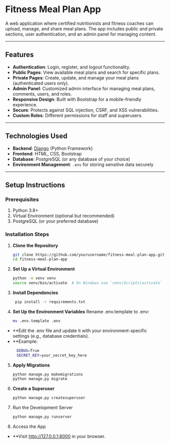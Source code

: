 # Fitness Meal Plan App

A web application where certified nutritionists and fitness coaches can upload, manage, and share meal plans. The app includes public and private sections, user authentication, and an admin panel for managing content.

---

## Features

- **Authentication**: Login, register, and logout functionality.
- **Public Pages**: View available meal plans and search for specific plans.
- **Private Pages**: Create, update, and manage your meal plans (authenticated users only).
- **Admin Panel**: Customized admin interface for managing meal plans, comments, users, and roles.
- **Responsive Design**: Built with Bootstrap for a mobile-friendly experience.
- **Secure**: Protects against SQL injection, CSRF, and XSS vulnerabilities.
- **Custom Roles**: Different permissions for staff and superusers.

---

## Technologies Used

- **Backend**: [Django](https://www.djangoproject.com/) (Python Framework)
- **Frontend**: HTML, CSS, Bootstrap
- **Database**: PostgreSQL (or any database of your choice)
- **Environment Management**: `.env` for storing sensitive data securely

---

## Setup Instructions

### Prerequisites

1. Python 3.8+
2. Virtual Environment (optional but recommended)
3. PostgreSQL (or your preferred database)

### Installation Steps

1. **Clone the Repository**
   ```bash
   git clone https://github.com/yourusername/fitness-meal-plan-app.git
   cd fitness-meal-plan-app
2. **Set Up a Virtual Environment**
   ```bash
   python -m venv venv
   source venv/bin/activate  # On Windows use `venv\Scripts\activate`
3. **Install Dependencies**
   ```bash
    pip install -r requirements.txt
4. **Set Up the Environment Variables**
   Rename .env.template to .env:
   ```bash
   mv .env.template .env
  - **Edit the .env file and update it with your environment-specific settings (e.g., database 
  credentials).
  - **Example:
   ```bash
        DEBUG=True
        SECRET_KEY=your_secret_key_here
   ```
5. **Apply Migrations**
   ```bash
   python manage.py makemigrations
   python manage.py migrate
6. **Create a Superuser**
   ```bash
   python manage.py createsuperuser
7. Run the Development Server
   ```bash
   python manage.py runserver
8. Access the App
  - **Visit http://127.0.0.1:8000 in your browser.
